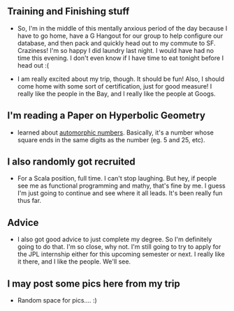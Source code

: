 ## Training and Finishing stuff

- So, I'm in the middle of this mentally anxious period of the day because 
  I have to go home, have a G Hangout for our group to help configure our
  database, and then pack and quickly head out to my commute to SF. Craziness!
  I'm so happy I did laundry last night. I would have had no time this evening. 
  I don't even know if I have time to eat tonight before I head out :(
  
- I am really excited about my trip, though. It should be fun!
  Also, I should come home with some sort of certification, just for good measure! 
  I really like the people in the Bay, and I really like the people at Googs. 
  
## I'm reading a Paper on Hyperbolic Geometry

- learned about [automorphic numbers](https://en.wikipedia.org/wiki/Automorphic_number). Basically, it's a number whose
  square ends in the same digits as the number (eg. 5 and 25, etc).
  
## I also randomly got recruited

- For a Scala position, full time. I can't stop laughing. But hey, if people see me as functional programming and mathy, 
  that's fine by me. I guess I'm just going to continue and see where it all leads. It's been really fun thus far.
  
## Advice

- I also got good advice to just complete my degree. So I'm definitely going to do that. I'm so close, why not.
  I'm still going to try to apply for the JPL internship either for this upcoming semester or next. I really like 
  it there, and I like the people. We'll see. 
  
## I may post some pics here from my trip 

- Random space for pics.... :)
  
  

